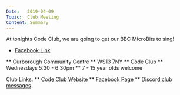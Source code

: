 ```yaml
---
Date:   2019-04-09
Topic:  Club Meeting
Content: Summary
---
```

At tonights Code Club, we are going to get our BBC MicroBits to sing!

* [Facebook Link](https://www.facebook.com/1481985248595237/posts/1990503637743393/)


** Curborough Community Centre
** WS13 7NY
** Code Club
** Wednesdays 5:30 - 6:30pm
** 7 - 15 year olds welcome

Club Links:
** [Code Club Website](https://lichfield-code-club.github.io/)
** [Facebook Page](https://www.facebook.com/LichfieldCoders)
** [Discord club messages](https://discord.gg/szz6xGK)
